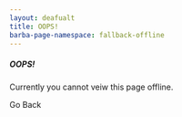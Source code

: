 ```yaml
---
layout: deafualt
title: OOPS!
barba-page-namespace: fallback-offline
---
```


<!-- You can override this in your page by creating a file with the same name in the same location and changing the text -->

##### OOPS!

Currently you cannot veiw this page offline.

<a onclick="window.history.go(-1)">Go Back</a>